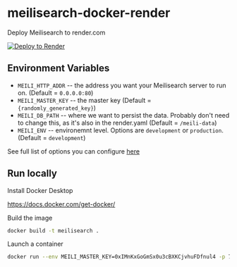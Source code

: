 # meilisearch-docker-render

Deploy Meilisearch to render.com

[![Deploy to Render](https://render.com/images/deploy-to-render-button.svg)](https://render.com/deploy)

## Environment Variables

- `MEILI_HTTP_ADDR` -- the address you want your Meilisearch server to run on. (Default = `0.0.0.0:80`)
- `MEILI_MASTER_KEY` -- the master key (Default = `{randomly_generated_key}`)
- `MEILI_DB_PATH` -- where we want to persist the data. Probably don't need to change this, as it's also in the render.yaml (Default = `/meili-data`)
- `MEILI_ENV` -- environemnt level. Options are `development` or `production`. (Default = `development`)

See full list of options you can configure [here](https://www.meilisearch.com/docs/learn/configuration/instance_options)

## Run locally

Install Docker Desktop

https://docs.docker.com/get-docker/

Build the image

```bash
docker build -t meilisearch .
```

Launch a container

```bash
docker run --env MEILI_MASTER_KEY=0xIMnKxGoGmSx0u3cBXKCjvhuFDfnul4 -p 7700:7700 -d meilisearch
```
